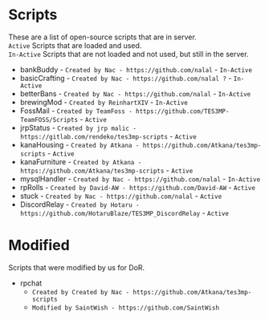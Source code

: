 Scripts
======
These are a list of open-source scripts that are in server.\
``Active`` Scripts that are loaded and used.\
``In-Active`` Scripts that are not loaded and not used, but still in the server.
* bankBuddy - ``Created by Nac - https://github.com/nalal`` - ``In-Active``
* basicCrafting - ``Created by Nac - https://github.com/nalal ?`` - ``In-Active``
* betterBans - ``Created by Nac - https://github.com/nalal`` - ``In-Active``
* brewingMod - ``Created by ReinhartXIV`` - ``In-Active``
* FossMail - ``Created by TeamFoss - https://github.com/TES3MP-TeamFOSS/Scripts`` - ``Active``
* jrpStatus - ``Created by jrp malic - https://gitlab.com/rendeko/tes3mp-scripts`` - ``Active``
* kanaHousing - ``Created by Atkana - https://github.com/Atkana/tes3mp-scripts`` - ``Active``
* kanaFurniture - ``Created by Atkana - https://github.com/Atkana/tes3mp-scripts`` - ``Active``
* mysqlHandler - ``Created by Nac - https://github.com/nalal`` - ``In-Active``
* rpRolls - ``Created by David-AW - https://github.com/David-AW`` - ``Active``
* stuck - ``Created by Nac - https://github.com/nalal`` - ``Active``
* DiscordRelay - ``Created by Hotaru - https://github.com/HotaruBlaze/TES3MP_DiscordRelay`` - ``Active``

Modified
======
Scripts that were modified by us for DoR.
* rpchat
  * ``Created by Created by Nac - https://github.com/Atkana/tes3mp-scripts``
  * ``Modified by SaintWish - https://github.com/SaintWish``
